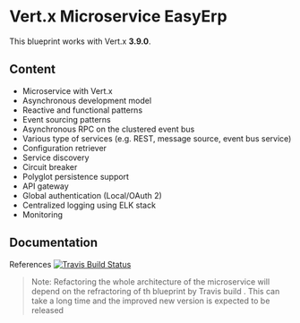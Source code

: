 # Vert.x Microservice EasyErp

This blueprint works with Vert.x **3.9.0**.
## Content

- Microservice with Vert.x
- Asynchronous development model
- Reactive and functional patterns
- Event sourcing patterns
- Asynchronous RPC on the clustered event bus
- Various type of services (e.g. REST, message source, event bus service)
- Configuration retriever
- Service discovery
- Circuit breaker
- Polyglot persistence support
- API gateway
- Global authentication (Local/OAuth 2)
- Centralized logging using ELK stack
- Monitoring

## Documentation

References
[![Travis Build Status](https://travis-ci.org/sczyh30/vertx-blueprint-microservice.svg?branch=master)](https://travis-ci.org/sczyh30/vertx-blueprint-microservice)
> Note: Refactoring the whole architecture of the microservice will depend on the refractoring of th blueprint by Travis build .
This can take a long time and the improved new version is expected to be released

